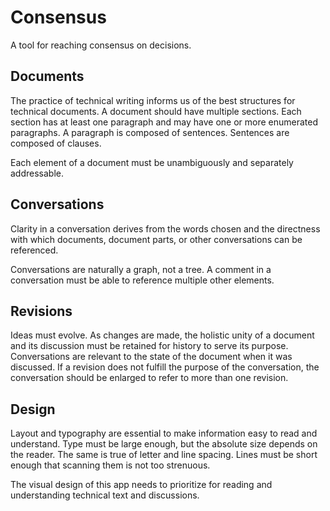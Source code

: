 Consensus
=========

A tool for reaching consensus on decisions.


## Documents

The practice of technical writing informs us of the best structures for
technical documents. A document should have multiple sections. Each section
has at least one paragraph and may have one or more enumerated paragraphs. A
paragraph is composed of sentences. Sentences are composed of clauses.

Each element of a document must be unambiguously and separately addressable.


## Conversations

Clarity in a conversation derives from the words chosen and the directness
with which documents, document parts, or other conversations can be
referenced.

Conversations are naturally a graph, not a tree. A comment in a conversation
must be able to reference multiple other elements.


## Revisions

Ideas must evolve. As changes are made, the holistic unity of a document and
its discussion must be retained for history to serve its purpose.
Conversations are relevant to the state of the document when it was discussed.
If a revision does not fulfill the purpose of the conversation, the
conversation should be enlarged to refer to more than one revision.


## Design

Layout and typography are essential to make information easy to read and
understand. Type must be large enough, but the absolute size depends on the
reader. The same is true of letter and line spacing. Lines must be short
enough that scanning them is not too strenuous.

The visual design of this app needs to prioritize for reading and
understanding technical text and discussions.
